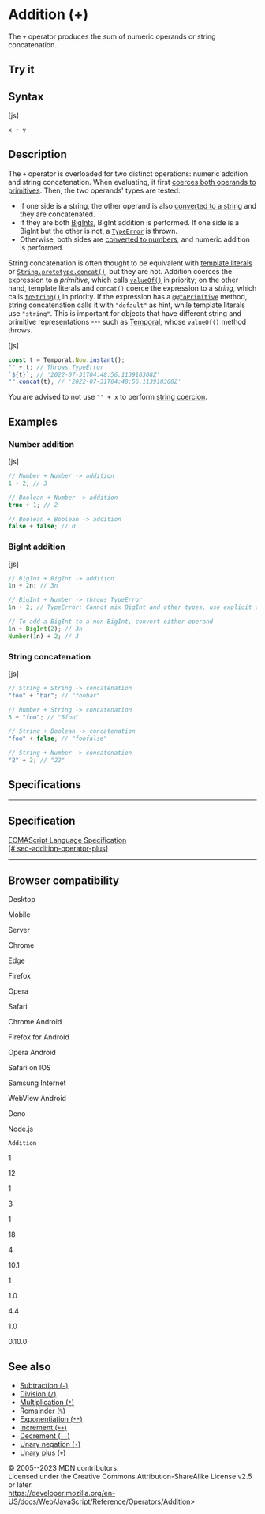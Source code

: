 Addition (+)
============

 
The `+` operator produces the sum of numeric operands or string
concatenation.


 
Try it 
------

 



 
Syntax
------

 
 
 
[js]


```js
x + y
```




 
Description
-----------

 
The `+` operator is overloaded for two distinct operations: numeric
addition and string concatenation. When evaluating, it first [coerces
both operands to
primitives](https://developer.mozilla.org/en-US/docs/Web/JavaScript/Data_structures#primitive_coercion).
Then, the two operands\' types are tested:

-   If one side is a string, the other operand is also [converted to a
    string](../global_objects/string#string_coercion) and they are
    concatenated.
-   If they are both [BigInts](../global_objects/bigint), BigInt
    addition is performed. If one side is a BigInt but the other is not,
    a [`TypeError`](../global_objects/typeerror) is thrown.
-   Otherwise, both sides are [converted to
    numbers](../global_objects/number#number_coercion), and numeric
    addition is performed.

String concatenation is often thought to be equivalent with [template
literals](../template_literals) or
[`String.prototype.concat()`](../global_objects/string/concat), but they
are not. Addition coerces the expression to a *primitive*, which calls
[`valueOf()`](../global_objects/object/valueof) in priority; on the
other hand, template literals and `concat()` coerce the expression to a
*string*, which calls [`toString()`](../global_objects/object/tostring)
in priority. If the expression has a
[`@@toPrimitive`](../global_objects/symbol/toprimitive) method, string
concatenation calls it with `"default"` as hint, while template literals
use `"string"`. This is important for objects that have different string
and primitive representations --- such as
[Temporal](https://github.com/tc39/proposal-temporal), whose `valueOf()`
method throws.

 
 
[js]


```js
const t = Temporal.Now.instant();
"" + t; // Throws TypeError
`${t}`; // '2022-07-31T04:48:56.113918308Z'
"".concat(t); // '2022-07-31T04:48:56.113918308Z'
```


You are advised to not use `"" + x` to perform [string
coercion](../global_objects/string#string_coercion).



 
Examples
--------


 
### Number addition 

 
 
 
[js]


```js
// Number + Number -> addition
1 + 2; // 3

// Boolean + Number -> addition
true + 1; // 2

// Boolean + Boolean -> addition
false + false; // 0
```




 
### BigInt addition 

 
 
 
[js]


```js
// BigInt + BigInt -> addition
1n + 2n; // 3n

// BigInt + Number -> throws TypeError
1n + 2; // TypeError: Cannot mix BigInt and other types, use explicit conversions

// To add a BigInt to a non-BigInt, convert either operand
1n + BigInt(2); // 3n
Number(1n) + 2; // 3
```




 
### String concatenation 

 
 
 
[js]


```js
// String + String -> concatenation
"foo" + "bar"; // "foobar"

// Number + String -> concatenation
5 + "foo"; // "5foo"

// String + Boolean -> concatenation
"foo" + false; // "foofalse"

// String + Number -> concatenation
"2" + 2; // "22"
```




Specifications
--------------

 
  -----------------------------------------------------------------------------------------------------------------------------------------
  Specification
  -----------------------------------------------------------------------------------------------------------------------------------------
  [ECMAScript Language Specification\
  [\#
  sec-addition-operator-plus]](https://tc39.es/ecma262/multipage/ecmascript-language-expressions.html#sec-addition-operator-plus)

  -----------------------------------------------------------------------------------------------------------------------------------------


Browser compatibility 
---------------------

 


Desktop

Mobile

Server

Chrome

Edge

Firefox

Opera

Safari

Chrome Android

Firefox for Android

Opera Android

Safari on IOS

Samsung Internet

WebView Android

Deno

Node.js

`Addition`

1

12

1

3

1

18

4

10.1

1

1.0

4.4

1.0

0.10.0

 
See also 
--------

 
-   [Subtraction (`-`)](subtraction)
-   [Division (`/`)](division)
-   [Multiplication (`*`)](multiplication)
-   [Remainder (`%`)](remainder)
-   [Exponentiation (`**`)](exponentiation)
-   [Increment (`++`)](increment)
-   [Decrement (`--`)](decrement)
-   [Unary negation (`-`)](unary_negation)
-   [Unary plus (`+`)](unary_plus)



 
© 2005--2023 MDN contributors.\
Licensed under the Creative Commons Attribution-ShareAlike License v2.5
or later.\
https://developer.mozilla.org/en-US/docs/Web/JavaScript/Reference/Operators/Addition>

